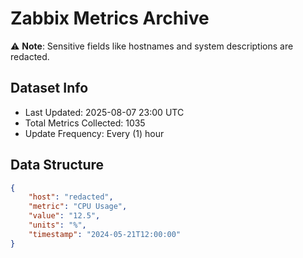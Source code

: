 # Zabbix Metrics Archive

⚠️ **Note**: Sensitive fields like hostnames and system descriptions are redacted.

## Dataset Info
- Last Updated: 2025-08-07 23:00 UTC
- Total Metrics Collected: 1035
- Update Frequency: Every (1) hour

## Data Structure
```json
{
    "host": "redacted",
    "metric": "CPU Usage",
    "value": "12.5",
    "units": "%",
    "timestamp": "2024-05-21T12:00:00"
}
```
